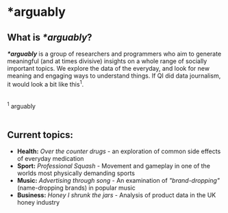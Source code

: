 # *arguably

## What is *\*arguably*?
***\*arguably*** is a group of researchers and programmers who aim to generate meaningful (and at times divisive) insights on a whole range of socially important topics. We explore the data of the everyday, and look for new meaning and engaging ways to understand things. If QI did data journalism, it would look a bit like this<sup>1</sup>.

<br /><sup>1</sup> arguably<br /><br />


## Current topics:
* **Health:** *Over the counter drugs* - an exploration of common side effects of everyday medication
* **Sport:** *Professional Squash* - Movement and gameplay in one of the worlds most physically demanding sports
* **Music:** *Advertising through song* - An examination of *"brand-dropping"* (name-dropping brands) in popular music
* **Business:** *Honey I shrunk the jars* - Analysis of product data in the UK honey industry

<br /><br />

